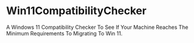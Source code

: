 # Win11CompatibilityChecker
A Windows 11 Compatibility Checker To See If Your Machine Reaches The Minimum Requirements To Migrating To Win 11.
